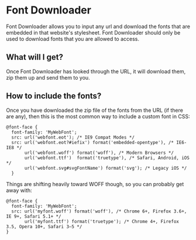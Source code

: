 Font Downloader
===============

Font Downloader allows you to input any url and download the fonts that are embedded in that website's stylesheet. Font Downloader should only be used to download fonts that you are allowed to access.

## What will I get?

Once Font Downloader has looked through the URL, it will download them, zip them up and send them to you. 

## How to include the fonts?
Once you have downloaded the zip file of the fonts from the URL (if there are any), then this is the most common way to include a custom font in CSS:

```
@font-face {
  font-family: 'MyWebFont';
  src: url('webfont.eot'); /* IE9 Compat Modes */
  src: url('webfont.eot?#iefix') format('embedded-opentype'), /* IE6-IE8 */
       url('webfont.woff') format('woff'), /* Modern Browsers */
       url('webfont.ttf')  format('truetype'), /* Safari, Android, iOS */
       url('webfont.svg#svgFontName') format('svg'); /* Legacy iOS */
  }
```

Things are shifting heavily toward WOFF though, so you can probably get away with:

```
@font-face {
  font-family: 'MyWebFont';
  src: url('myfont.woff') format('woff'), /* Chrome 6+, Firefox 3.6+, IE 9+, Safari 5.1+ */
       url('myfont.ttf') format('truetype'); /* Chrome 4+, Firefox 3.5, Opera 10+, Safari 3—5 */
}
```